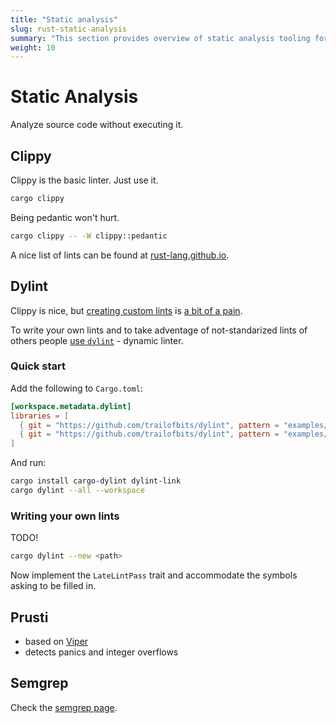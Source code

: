 ```yaml
---
title: "Static analysis"
slug: rust-static-analysis
summary: "This section provides overview of static analysis tooling for Rust"
weight: 10
---
```


# Static Analysis

Analyze source code without executing it.

## Clippy

Clippy is the basic linter. Just use it.

```sh
cargo clippy
```

Being pedantic won't hurt.
```sh
cargo clippy -- -W clippy::pedantic
```

A nice list of lints can be found at [rust-lang.github.io](https://rust-lang.github.io/rust-clippy/master/index.html).

## Dylint

Clippy is nice, but [creating custom lints](https://doc.rust-lang.org/nightly/clippy/development/adding_lints.html) is [a bit of a pain](https://blog.trailofbits.com/2021/11/09/write-rust-lints-without-forking-clippy/).

To write your own lints and to take adventage of not-standarized lints of others people [use `dylint`](https://github.com/trailofbits/dylint/) - dynamic linter.

### Quick start

Add the following to `Cargo.toml`:

```toml
[workspace.metadata.dylint]
libraries = [
  { git = "https://github.com/trailofbits/dylint", pattern = "examples/general/*" },
  { git = "https://github.com/trailofbits/dylint", pattern = "examples/supplementary/*" },
]
```

And run:

```sh
cargo install cargo-dylint dylint-link
cargo dylint --all --workspace
```

### Writing your own lints

TODO!

```sh
cargo dylint --new <path>
```

Now implement the `LateLintPass` trait and accommodate the symbols asking to be filled in.


## Prusti

* based on [Viper](https://www.pm.inf.ethz.ch/research/viper.html)
* detects panics and integer overflows

## Semgrep

Check the [semgrep page](/docs/static-analysis/semgrep/).
